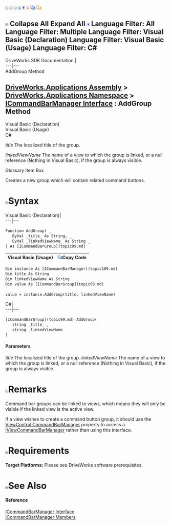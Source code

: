 ![](dotnetimages/collapse.gif) ![](dotnetimages/expand.gif) ![](dotnetimages/collapse.gif) ![](dotnetimages/expand.gif) ![](dotnetimages/drpdown.gif) ![](dotnetimages/drpdown_orange.gif) ![](dotnetimages/copycode.gif) ![](dotnetimages/copycodeHighlight.gif)

![](dotnetimages/collapse.gif) Collapse All Expand All ![](dotnetimages/drpdown.gif) Language Filter: All  Language Filter: Multiple  Language Filter: Visual Basic (Declaration) Language Filter: Visual Basic (Usage) Language Filter: C#  
---  
DriveWorks SDK Documentation  |   
---|---  
AddGroup Method   
  
[DriveWorks.Applications Assembly](topic13.md) > [DriveWorks.Applications Namespace](topic16.md) > [ICommandBarManager Interface](topic109.md) : AddGroup Method  
---  
  
Visual Basic (Declaration)    
Visual Basic (Usage)    
C# 

_title_
    The localized title of the group.

_linkedViewName_
    The name of a view to which the group is linked, or a null reference (Nothing in Visual Basic), if the group is always visible.

Glossary Item Box

Creates a new group which will contain related command buttons. 

# ![](dotnetimages/collapse.gif)Syntax

Visual Basic (Declaration)|   
---|---  
      
    
    Function AddGroup( _
       ByVal _title_ As String, _
       ByVal _linkedViewName_ As String _
    ) As [ICommandBarGroup](topic99.md)  
  
Visual Basic (Usage)| ![](dotnetimages/copycode.gif)Copy Code  
---|---  
      
    
    Dim instance As [ICommandBarManager](topic109.md)
    Dim title As String
    Dim linkedViewName As String
    Dim value As [ICommandBarGroup](topic99.md)
     
    value = instance.AddGroup(title, linkedViewName)  
  
C#|   
---|---  
      
    
    [ICommandBarGroup](topic99.md) AddGroup( 
       string _title_ ,
       string _linkedViewName_
    )  
  
#### Parameters

 _title_
    The localized title of the group.
_linkedViewName_
    The name of a view to which the group is linked, or a null reference (Nothing in Visual Basic), if the group is always visible.

# ![](dotnetimages/collapse.gif)Remarks

Command bar groups can be linked to views, which means they will only be visible if the linked view is the active view.

If a view wishes to create a command button group, it should use the [ViewControl.CommandBarManager](topic1142.md) property to access a [IViewCommandBarManager](topic543.md) rather than using this interface.

# ![](dotnetimages/collapse.gif)Requirements

**Target Platforms:** Please see DriveWorks software prerequisites.

# ![](dotnetimages/collapse.gif)See Also

#### Reference

[ICommandBarManager Interface](topic109.md)   
[ICommandBarManager Members](topic110.md)


